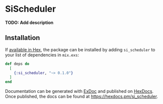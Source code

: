 # SiScheduler

**TODO: Add description**

## Installation

If [available in Hex](https://hex.pm/docs/publish), the package can be installed
by adding `si_scheduler` to your list of dependencies in `mix.exs`:

```elixir
def deps do
  [
    {:si_scheduler, "~> 0.1.0"}
  ]
end
```

Documentation can be generated with [ExDoc](https://github.com/elixir-lang/ex_doc)
and published on [HexDocs](https://hexdocs.pm). Once published, the docs can
be found at <https://hexdocs.pm/si_scheduler>.

